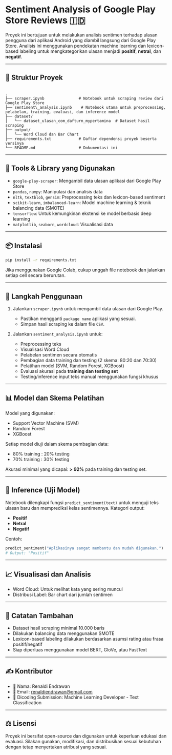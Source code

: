 # Sentiment Analysis of Google Play Store Reviews 🇮🇩

Proyek ini bertujuan untuk melakukan analisis sentimen terhadap ulasan pengguna dari aplikasi Android yang diambil langsung dari Google Play Store. Analisis ini menggunakan pendekatan machine learning dan lexicon-based labeling untuk mengkategorikan ulasan menjadi **positif**, **netral**, dan **negatif**.

---

## 🔧 Struktur Proyek

```

.
├── scraper.ipynb               # Notebook untuk scraping review dari Google Play Store
├── sentiment\_analysis.ipynb    # Notebook utama untuk preprocessing, pelabelan, training, evaluasi, dan inference model
├── dataset/
│   └── dataset_ulasan_com_dafturn_mypertamina  # Dataset hasil scraping
├── output/
│   └── Word Cloud dan Bar Chart
├── requirements.txt            # Daftar dependensi proyek beserta versinya
└── README.md                   # Dokumentasi ini

````

---

## 🧪 Tools & Library yang Digunakan

- `google-play-scraper`: Mengambil data ulasan aplikasi dari Google Play Store
- `pandas`, `numpy`: Manipulasi dan analisis data
- `nltk`, `textblob`, `gensim`: Preprocessing teks dan lexicon-based sentiment
- `scikit-learn`, `imbalanced-learn`: Model machine learning & teknik balancing data (SMOTE)
- `tensorflow`: Untuk kemungkinan ekstensi ke model berbasis deep learning
- `matplotlib`, `seaborn`, `wordcloud`: Visualisasi data

---

## 📦 Instalasi

```bash
pip install -r requirements.txt
````

Jika menggunakan Google Colab, cukup unggah file notebook dan jalankan setiap cell secara berurutan.

---

## 🚀 Langkah Penggunaan

1. Jalankan `scraper.ipynb` untuk mengambil data ulasan dari Google Play.

   * Pastikan mengganti `package name` aplikasi yang sesuai.
   * Simpan hasil scraping ke dalam file `CSV`.

2. Jalankan `sentiment_analysis.ipynb` untuk:

   * Preprocessing teks
   * Visualisasi Word Cloud
   * Pelabelan sentimen secara otomatis
   * Pembagian data training dan testing (2 skema: 80:20 dan 70:30)
   * Pelatihan model (SVM, Random Forest, XGBoost)
   * Evaluasi akurasi pada **training dan testing set**
   * Testing/inference input teks manual menggunakan fungsi khusus

---

## 📊 Model dan Skema Pelatihan

Model yang digunakan:

* Support Vector Machine (SVM)
* Random Forest
* XGBoost

Setiap model diuji dalam skema pembagian data:

* 80% training : 20% testing
* 70% training : 30% testing

Akurasi minimal yang dicapai: **> 92%** pada training dan testing set.

---

## 🤖 Inference (Uji Model)

Notebook dilengkapi fungsi `predict_sentiment(text)` untuk menguji teks ulasan baru dan memprediksi kelas sentimennya. Kategori output:

* **Positif**
* **Netral**
* **Negatif**

Contoh:

```python
predict_sentiment("Aplikasinya sangat membantu dan mudah digunakan.")
# Output: "Positif"
```

---

## 📈 Visualisasi dan Analisis

* Word Cloud: Untuk melihat kata yang sering muncul
* Distribusi Label: Bar chart dari jumlah sentimen

---

## 📌 Catatan Tambahan

* Dataset hasil scraping minimal 10.000 baris
* Dilakukan balancing data menggunakan SMOTE
* Lexicon-based labeling dilakukan berdasarkan asumsi rating atau frasa positif/negatif
* Siap diperluas menggunakan model BERT, GloVe, atau FastText

---

## ✍️ Kontributor

* 📛 Nama: Renaldi Endrawan
* 📧 Email: renaldiendrawan@gmail.com
* 🚀 Dicoding Submission: Machine Learning Developer - Text Classification

---

## ⚖️ Lisensi

Proyek ini bersifat open-source dan digunakan untuk keperluan edukasi dan evaluasi. Silakan gunakan, modifikasi, dan distribusikan sesuai kebutuhan dengan tetap menyertakan atribusi yang sesuai.
